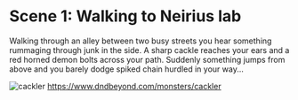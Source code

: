 # Scene 1: Walking to Neirius lab

Walking through an alley between two busy streets you hear something
rummaging through junk in the side. A sharp cackle reaches your ears
and a red horned demon bolts across your path. Suddenly something
jumps from above and you barely dodge spiked chain hurdled in your
way...

![cackler](https://i.pinimg.com/originals/2f/93/3b/2f933b6d5ba8e614c797da3e44597d2f.jpg "Rakdos Cackler")
https://www.dndbeyond.com/monsters/cackler


